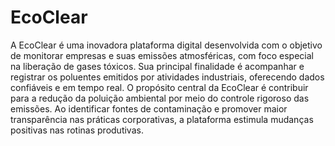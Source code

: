 # EcoClear

A EcoClear é uma inovadora plataforma digital desenvolvida com o objetivo de monitorar empresas e suas emissões atmosféricas, com foco especial na liberação de gases tóxicos. Sua principal finalidade é acompanhar e registrar os poluentes emitidos por atividades industriais, oferecendo dados confiáveis e em tempo real.
O propósito central da EcoClear é contribuir para a redução da poluição ambiental por meio do controle rigoroso das emissões. Ao identificar fontes de contaminação e promover maior transparência nas práticas corporativas, a plataforma estimula mudanças positivas nas rotinas produtivas.





